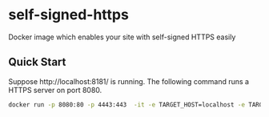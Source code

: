 # self-signed-https
Docker image which enables your site with self-signed HTTPS easily

## Quick Start

Suppose http://localhost:8181/ is running. The following command runs a HTTPS server on port 8080.
```bash
docker run -p 8080:80 -p 4443:443  -it -e TARGET_HOST=localhost -e TARGET_PORT=3000 nwtgck/self-signed-https
```

